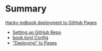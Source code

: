 # Summary

[Hacky mdbook deployment to GitHub Pages](./welcome.md)
- [Setting up GitHub Repo](./repo-setup.md)
- [book.toml Config](./book_toml.md)
- ["Deploying" to Pages](./gh-pages.md)